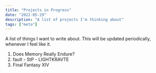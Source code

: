 ```yaml
---
title: "Projects in Progress"
date: "2022-05-29"
description: "A list of projects I'm thinking about"
tags: ["meta"]
---
```


A list of things I want to write about. This will be updated periodically, whenever I feel like it.<!--more-->

1. Does Memory Really Endure?
2. fault - StP - LIGHTKRAVTE
3. Final Fantasy XIV
